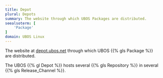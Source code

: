```yaml
---
title: Depot
plural: Depots
summary: The website through which UBOS Packages are distributed.
seealsoterm: [
    'Package'
]
domain: UBOS Linux
---
```


The website at [depot.ubos.net](http://depot.ubos.net/) through which UBOS
{{% gls Package %}} are distributed.

The UBOS {{% gl Depot %}} hosts several {{% gls Repository %}} in several
{{% gls Release_Channel %}}.
